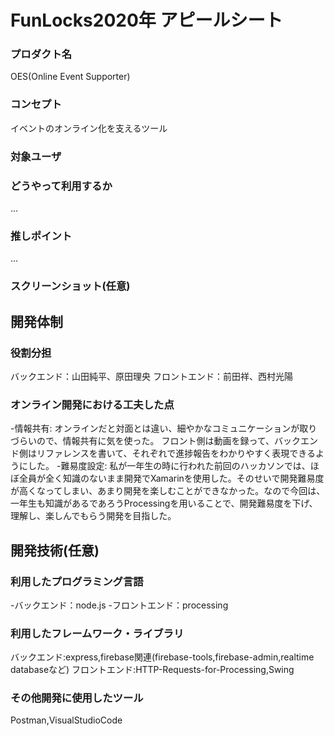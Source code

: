 # FunLocks2020年 アピールシート

### プロダクト名
OES(Online Event Supporter)

### コンセプト
イベントのオンライン化を支えるツール

### 対象ユーザ


### どうやって利用するか
...

### 推しポイント
...

### スクリーンショット(任意)

## 開発体制
### 役割分担
バックエンド：山田純平、原田理央
フロントエンド：前田祥、西村光陽

### オンライン開発における工夫した点
-情報共有:
オンラインだと対面とは違い、細やかなコミュニケーションが取りづらいので、情報共有に気を使った。
フロント側は動画を録って、バックエンド側はリファレンスを書いて、それぞれで進捗報告をわかりやすく表現できるようにした。
-難易度設定:
私が一年生の時に行われた前回のハッカソンでは、ほぼ全員が全く知識のないまま開発でXamarinを使用した。そのせいで開発難易度が高くなってしまい、あまり開発を楽しむことができなかった。なので今回は、一年生も知識があるであろうProcessingを用いることで、開発難易度を下げ、理解し、楽しんでもらう開発を目指した。

## 開発技術(任意)
### 利用したプログラミング言語
-バックエンド：node.js
-フロントエンド：processing

### 利用したフレームワーク・ライブラリ
バックエンド:express,firebase関連(firebase-tools,firebase-admin,realtime databaseなど)
フロントエンド:HTTP-Requests-for-Processing,Swing

### その他開発に使用したツール
Postman,VisualStudioCode
